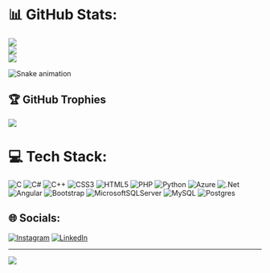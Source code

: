
# 📊 GitHub Stats:
![](https://github-readme-stats.vercel.app/api?username=johannesrathgeb&theme=material-palenight&hide_border=true&include_all_commits=false&count_private=true)<br/>
![](https://github-readme-streak-stats.herokuapp.com/?user=johannesrathgeb&theme=material-palenight&hide_border=true)<br/>
![](https://github-readme-stats.vercel.app/api/top-langs/?username=johannesrathgeb&theme=material-palenight&hide_border=true&include_all_commits=false&count_private=true&layout=compact)

![Snake animation](https://github.com/johannesrathgeb/johannesrathgeb/blob/output/github-contribution-grid-snake.svg)

## 🏆 GitHub Trophies
![](https://github-profile-trophy.vercel.app/?username=johannesrathgeb&theme=onedark&no-frame=true&no-bg=false&margin-w=4)

# 💻 Tech Stack:
![C](https://img.shields.io/badge/c-%2300599C.svg?style=flat&logo=c&logoColor=white) ![C#](https://img.shields.io/badge/c%23-%23239120.svg?style=flat&logo=c-sharp&logoColor=white) ![C++](https://img.shields.io/badge/c++-%2300599C.svg?style=flat&logo=c%2B%2B&logoColor=white) ![CSS3](https://img.shields.io/badge/css3-%231572B6.svg?style=flat&logo=css3&logoColor=white) ![HTML5](https://img.shields.io/badge/html5-%23E34F26.svg?style=flat&logo=html5&logoColor=white) ![PHP](https://img.shields.io/badge/php-%23777BB4.svg?style=flat&logo=php&logoColor=white) ![Python](https://img.shields.io/badge/python-3670A0?style=flat&logo=python&logoColor=ffdd54) ![Azure](https://img.shields.io/badge/azure-%230072C6.svg?style=flat&logo=azure-devops&logoColor=white) ![.Net](https://img.shields.io/badge/.NET-5C2D91?style=flat&logo=.net&logoColor=white) ![Angular](https://img.shields.io/badge/angular-%23DD0031.svg?style=flat&logo=angular&logoColor=white) ![Bootstrap](https://img.shields.io/badge/bootstrap-%23563D7C.svg?style=flat&logo=bootstrap&logoColor=white) ![MicrosoftSQLServer](https://img.shields.io/badge/Microsoft%20SQL%20Sever-CC2927?style=flat&logo=microsoft%20sql%20server&logoColor=white) ![MySQL](https://img.shields.io/badge/mysql-%2300f.svg?style=flat&logo=mysql&logoColor=white) ![Postgres](https://img.shields.io/badge/postgres-%23316192.svg?style=flat&logo=postgresql&logoColor=white)

## 🌐 Socials:
[![Instagram](https://img.shields.io/badge/Instagram-%23E4405F.svg?logo=Instagram&logoColor=white)](https://instagram.com/johannesrathgeb) [![LinkedIn](https://img.shields.io/badge/LinkedIn-%230077B5.svg?logo=linkedin&logoColor=white)](https://linkedin.com/in/johannesrathgeb) 

---
[![](https://visitcount.itsvg.in/api?id=johannesrathgeb&icon=5&color=0)](https://visitcount.itsvg.in)
